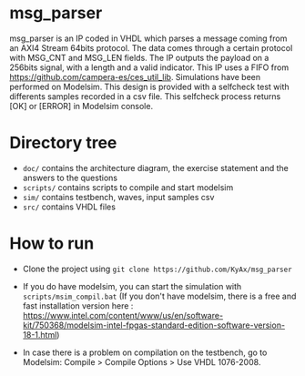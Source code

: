 # msg_parser

msg_parser is an IP coded in VHDL which parses a message coming from an AXI4 Stream 64bits protocol. The data comes through a certain protocol with MSG_CNT and MSG_LEN fields. The IP outputs the payload on a 256bits signal, with a length and a valid indicator. This IP uses a FIFO from https://github.com/campera-es/ces_util_lib. Simulations have been performed on Modelsim.
This design is provided with a selfcheck test with differents samples recorded in a csv file. This selfcheck process returns [OK] or [ERROR] in Modelsim console.

# Directory tree

- `doc/` contains the architecture diagram, the exercise statement and the answers to the questions
- `scripts/` contains scripts to compile and start modelsim
- `sim/` contains testbench, waves, input samples csv
- `src/` contains VHDL files

# How to run

- Clone the project using `git clone https://github.com/KyAx/msg_parser`

- If you do have modelsim, you can start the simulation with `scripts/msim_compil.bat`  (If you don't have modelsim, there is a free and fast installation version here : https://www.intel.com/content/www/us/en/software-kit/750368/modelsim-intel-fpgas-standard-edition-software-version-18-1.html)

- In case there is a problem on compilation on the testbench, go to Modelsim: Compile > Compile Options > Use VHDL 1076-2008. 